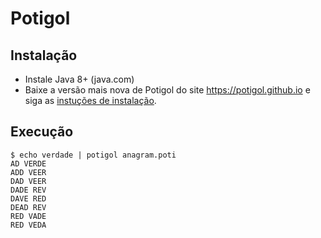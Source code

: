 # Potigol

## Instalação

 - Instale Java 8+ (java.com)
 - Baixe a versão mais nova de Potigol do site https://potigol.github.io e siga as [instuções de instalação](https://github.com/potigol/potigol#instala%C3%A7%C3%A3o).

## Execução

````terminal
$ echo verdade | potigol anagram.poti
AD VERDE
ADD VEER
DAD VEER
DADE REV
DAVE RED
DEAD REV
RED VADE
RED VEDA
````
